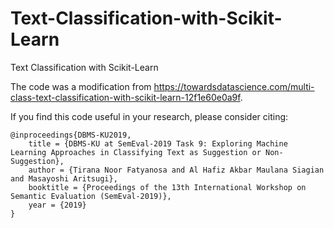 # Text-Classification-with-Scikit-Learn
Text Classification with Scikit-Learn

The code was a modification from https://towardsdatascience.com/multi-class-text-classification-with-scikit-learn-12f1e60e0a9f.

If you find this code useful in your research, please consider citing:

    @inproceedings{DBMS-KU2019,
        title = {DBMS-KU at SemEval-2019 Task 9: Exploring Machine Learning Approaches in Classifying Text as Suggestion or Non-Suggestion},
        author = {Tirana Noor Fatyanosa and Al Hafiz Akbar Maulana Siagian and Masayoshi Aritsugi},
        booktitle = {Proceedings of the 13th International Workshop on Semantic Evaluation (SemEval-2019)},
        year = {2019}
    }
